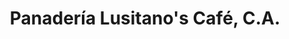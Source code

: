 ---
title: "Panadería Lusitano's Café, C.A."
url: /ciudad-guayana/panaderia-lusitanos-cafe-c-a/
shop: panadería
---